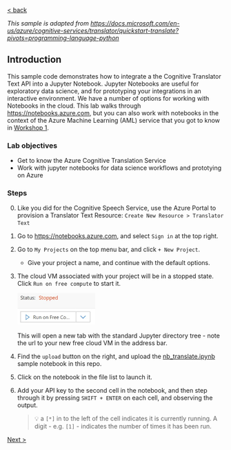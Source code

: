 [< back](../lab2-2-guide.md)

*This sample is adapted from https://docs.microsoft.com/en-us/azure/cognitive-services/translator/quickstart-translate?pivots=programming-language-python*

## Introduction

This sample code demonstrates how to integrate a the Cognitive Translator Text API into a Jupyter Notebook. Jupyter Notebooks are useful for exploratory data science, and for prototyping your integrations in an interactive environment.
We have a number of options for working with Notebooks in the cloud. This lab walks through https://notebooks.azure.com, but you can also work with notebooks in the context of the Azure Machine Learning (AML) service that you got to know in [Workshop 1](../../../README.md).

### Lab objectives
- Get to know the Azure Cognitive Translation Service
- Work with jupyter notebooks for data science workflows and prototying on Azure

### Steps
0. Like you did for the Cognitive Speech Service, use the Azure Portal to provision a Translator Text Resource:
`Create New Resource > Translator Text`

1. Go to https://notebooks.azure.com, and select `Sign in` at the top right.
2. Go to `My Projects` on the top menu bar, and click `+ New Project`.
    - Give your project a name, and continue with the default options.
3. The cloud VM associated with your project will be in a stopped state. Click `Run on free compute` to start it.
    
    <img src='img/nb_run.jpg' width=180 />

    This will open a new tab with the standard Jupyter directory tree - note the url to your new free cloud VM in the address bar.

4.  Find the `upload` button on the right, and upload the [nb_translate.ipynb](nb_translate.ipynb) sample notebook in this repo.

5. Click on the notebook in the file list to launch it.

6. Add your API key to the second cell in the notebook, and then step through it by pressing `SHIFT + ENTER` on each cell, and observing the output.

    > 💡 a `[*]` in to the left of the cell indicates it is currently running. A digit - e.g. `[1]` - indicates the number of times it has been run. 



[Next >](../lab2-2-guide.md#4-integrate-the-speech-services-from-a-web-client-with-javascript)


<!--put guidance on jupyter notebooks
- via notebooks.azure.com
- via DSVM in AML
- (locally)
-->
